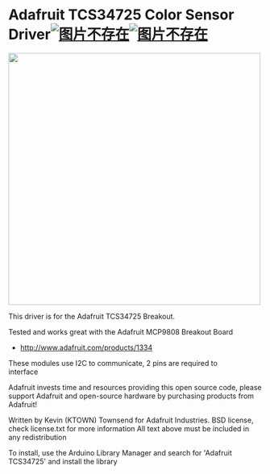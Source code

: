# Adafruit TCS34725 Color Sensor Driver[![图片不存在](https://github.com/adafruit/Adafruit_TCS34725/workflows/Arduino%20Library%20CI/badge.svg)](https://github.com/adafruit/Adafruit_TCS34725/actions)[![图片不存在](https://github.com/adafruit/ci-arduino/blob/master/assets/doxygen_badge.svg)](http://adafruit.github.io/Adafruit_TCS34725/html/index.html)

<a href="https://www.adafruit.com/product/1334"><img src="assets/board.jpg?raw=true" width="500px"></a>

This driver is for the Adafruit TCS34725 Breakout.

Tested and works great with the Adafruit MCP9808 Breakout Board 
* http://www.adafruit.com/products/1334

These modules use I2C to communicate, 2 pins are required to  
interface

Adafruit invests time and resources providing this open source code, 
please support Adafruit and open-source hardware by purchasing 
products from Adafruit!

Written by Kevin (KTOWN) Townsend for Adafruit Industries.
BSD license, check license.txt for more information
All text above must be included in any redistribution

To install, use the Arduino Library Manager and search for 'Adafruit TCS34725' and install the library
